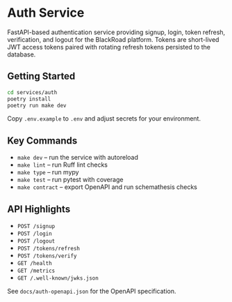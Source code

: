 # Auth Service

FastAPI-based authentication service providing signup, login, token refresh, verification, and logout for the BlackRoad platform. Tokens are short-lived JWT access tokens paired with rotating refresh tokens persisted to the database.

## Getting Started

```bash
cd services/auth
poetry install
poetry run make dev
```

Copy `.env.example` to `.env` and adjust secrets for your environment.

## Key Commands

- `make dev` – run the service with autoreload
- `make lint` – run Ruff lint checks
- `make type` – run mypy
- `make test` – run pytest with coverage
- `make contract` – export OpenAPI and run schemathesis checks

## API Highlights

- `POST /signup`
- `POST /login`
- `POST /logout`
- `POST /tokens/refresh`
- `POST /tokens/verify`
- `GET /health`
- `GET /metrics`
- `GET /.well-known/jwks.json`

See `docs/auth-openapi.json` for the OpenAPI specification.
